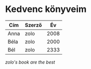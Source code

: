 # Kedvenc könyveim

| Cím     | Szerző  | Év   |
|---------|-----|---------| 
| Anna    | zolo  | 2008 |
| Béla    | zolo  | 2000  |
| Bél    | zolo  | 2333  |

*zolo's book are the best*